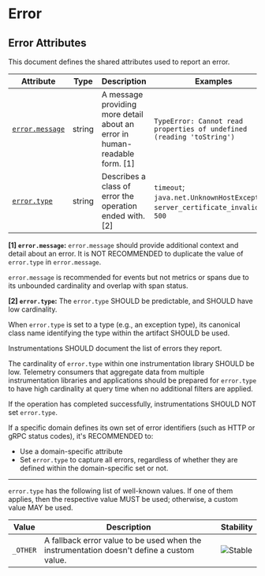 <!-- NOTE: THIS FILE IS AUTOGENERATED. DO NOT EDIT BY HAND. -->
<!-- see templates/registry/markdown/attribute_namespace.md.j2 -->

# Error

## Error Attributes

This document defines the shared attributes used to report an error.

| Attribute | Type | Description | Examples | Stability |
|---|---|---|---|---|
| <a id="error-message" href="#error-message">`error.message`</a> | string | A message providing more detail about an error in human-readable form. [1] | `TypeError: Cannot read properties of undefined (reading 'toString')` | ![Development](https://img.shields.io/badge/-development-blue) |
| <a id="error-type" href="#error-type">`error.type`</a> | string | Describes a class of error the operation ended with. [2] | `timeout`; `java.net.UnknownHostException`; `server_certificate_invalid`; `500` | ![Stable](https://img.shields.io/badge/-stable-lightgreen) |

**[1] `error.message`:** `error.message` should provide additional context and detail about an error.
It is NOT RECOMMENDED to duplicate the value of `error.type` in `error.message`.

`error.message` is recommended for events
but not metrics or spans due to its unbounded cardinality and overlap with span status.

**[2] `error.type`:** The `error.type` SHOULD be predictable, and SHOULD have low cardinality.

When `error.type` is set to a type (e.g., an exception type), its
canonical class name identifying the type within the artifact SHOULD be used.

Instrumentations SHOULD document the list of errors they report.

The cardinality of `error.type` within one instrumentation library SHOULD be low.
Telemetry consumers that aggregate data from multiple instrumentation libraries and applications
should be prepared for `error.type` to have high cardinality at query time when no
additional filters are applied.

If the operation has completed successfully, instrumentations SHOULD NOT set `error.type`.

If a specific domain defines its own set of error identifiers (such as HTTP or gRPC status codes),
it's RECOMMENDED to:

- Use a domain-specific attribute
- Set `error.type` to capture all errors, regardless of whether they are defined within the domain-specific set or not.

---

`error.type` has the following list of well-known values. If one of them applies, then the respective value MUST be used; otherwise, a custom value MAY be used.

| Value  | Description | Stability |
|---|---|---|
| `_OTHER` | A fallback error value to be used when the instrumentation doesn't define a custom value. | ![Stable](https://img.shields.io/badge/-stable-lightgreen) |
